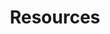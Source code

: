 ---
title: "Resources"
description: "Learn and Practice Main Resources"
weight: 3
banner: "images/exoscale-icon.svg"
tags: [kubernetes, kubernetes-resources, infrastructure]
categories: "kubernetes"
level: "beginner"
---